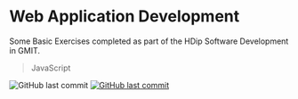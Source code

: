 # Web Application Development

Some Basic Exercises completed as part of the HDip Software Development in GMIT.

> JavaScript

<img alt="GitHub last commit" src="https://img.shields.io/github/last-commit/mogrady-git/Web-App-Dev-GMIT-HDIP">
<a href="https://mogrady-git.github.io/Web-App-Dev-GMIT-HDIP/index.html"><img alt="GitHub last commit" src="https://img.shields.io/badge/Version%201.0-Launch%20Website-green"></a>

